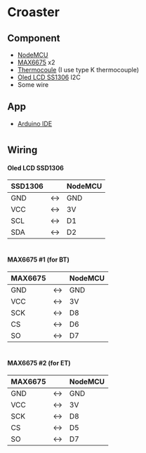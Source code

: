 # Croaster

## Component
- [NodeMCU](https://www.google.com/search?hl=en&sxsrf=ALeKk034slgQQ-qStLjnv_7chJWDa-S5Gw%3A1612689502190&source=hp&ei=XrAfYNbhCNrbz7sPpMib4Aw&q=nodemcu&oq=&gs_lcp=CgZwc3ktYWIQAxgAMgcIIxDqAhAnMgcIIxDqAhAnMgcIIxDqAhAnMgcIIxDqAhAnMgcIIxDqAhAnMgcIIxDqAhAnMgcIIxDqAhAnMgcIIxDqAhAnMgcIIxDqAhAnMgcIIxDqAhAnUABYAGChHWgBcAB4AIABAIgBAJIBAJgBAKoBB2d3cy13aXqwAQo&sclient=psy-ab)
- [MAX6675](https://www.google.com/search?hl=en&sxsrf=ALeKk01VCkowocv1aZqhuJ0eXzh2awhIeQ%3A1612691825963&source=hp&ei=cbkfYNnCOMjSz7sP5rO0mAU&q=max6675&oq=max6675&gs_lcp=CgZwc3ktYWIQAzIECCMQJzIECCMQJzIECCMQJzIECAAQQzICCAAyAggAMgIIADICCAAyBQgAEMsBMgIIADoHCCMQ6gIQJzoHCAAQsQMQQzoICAAQsQMQgwE6CAguEMcBEKMCOggILhCxAxCDAToHCAAQFBCHAjoFCAAQkQI6BQgAELEDUN8OWOsgYIYjaAFwAHgAgAHBAogB5QWSAQU1LjMtMZgBAKABAaoBB2d3cy13aXqwAQo&sclient=psy-ab&ved=0ahUKEwiZv6qbwdfuAhVI6XMBHeYZDVMQ4dUDCAY&uact=5) x2
- [Thermocoule](https://www.google.com/search?hl=en&sxsrf=ALeKk00S7-Ax-oK2YpkQu3bOj4OHgYm28A%3A1612691851875&ei=i7kfYMHhNOrFz7sPztmxiAE&q=thermocouple&oq=thermocouple&gs_lcp=CgZwc3ktYWIQAzIECCMQJzIECCMQJzIECCMQJzIECAAQQzIECAAQQzIECAAQQzIECAAQQzIECAAQQzIECAAQQzIECAAQQzoHCCMQsAMQJzoHCAAQRxCwAzoQCC4QxwEQowIQsAMQyAMQQ0oFCDgSATFQvBVYvBVglRxoAXACeACAAYwDiAH7A5IBBzAuMS4wLjGYAQCgAQGqAQdnd3Mtd2l6yAELwAEB&sclient=psy-ab&ved=0ahUKEwiB09mnwdfuAhXq4nMBHc5sDBEQ4dUDCAw&uact=5) (I use type K thermocouple) 
- [Oled LCD SS1306](https://www.google.com/search?hl=en&sxsrf=ALeKk03RkFFDBFM4KPNI0_dUTtMN7Ot6qw%3A1612692050424&ei=UrofYMitGYG_8QO9t524Ag&q=ssd1306&oq=ssd1306&gs_lcp=CgZwc3ktYWIQAzIECCMQJzIECCMQJzIECCMQJzIFCAAQkQIyBQgAEJECMgIIADICCAAyAggAMgIIADIFCAAQywE6BwgjELADECc6BwgAEEcQsAM6BwgAELADEENQ4TxY2D5gz0VoAXACeACAAWmIAf0BkgEDMi4xmAEAoAEBqgEHZ3dzLXdpesgBCsABAQ&sclient=psy-ab&ved=0ahUKEwjInrCGwtfuAhWBX3wKHb1bBycQ4dUDCAw&uact=5) I2C
- Some wire
## App
- [Arduino IDE](https://www.arduino.cc/en/software/)
#

## Wiring
####  Oled LCD SSD1306
| SSD1306 || NodeMCU |
| ------ |------| ------ |
| GND |<->| GND |
| VCC |<->| 3V |
| SCL |<->| D1 |
| SDA |<->| D2 |
#
####  MAX6675 #1 (for BT)
| MAX6675 || NodeMCU |
| ------ | ------ | ------ |
| GND |<->| GND |
| VCC |<->| 3V |
| SCK |<->| D8 |
| CS |<->| D6 |
| SO |<->| D7 |
#
####  MAX6675 #2 (for ET)
| MAX6675 || NodeMCU |
| ------ | ------ | ------ |
| GND |<->| GND |
| VCC |<->| 3V |
| SCK |<->| D8 |
| CS |<->| D5 |
| SO |<->| D7 |
#